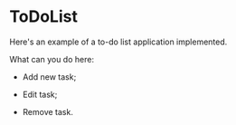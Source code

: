 # ToDoList
Here's an example of a to-do list application implemented.

What can you do here:

- Add new task;

- Edit task;

- Remove task.

